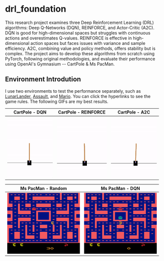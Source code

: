# drl_foundation

This research project examines three Deep Reinforcement Learning (DRL) algorithms: Deep Q-Networks (DQN), REINFORCE, and Actor-Critic (A2C). DQN is good for high-dimensional spaces but struggles with continuous actions and overestimates Q-values. REINFORCE is effective in high-dimensional action spaces but faces issues with variance and sample efficiency. A2C, combining value and policy methods, offers stability but is complex. The project aims to develop these algorithms from scratch using PyTorch, following original methodologies, and evaluate their performance using OpenAI's Gymnasium -- CartPole & Ms PacMan.

## Environment Introdution
I use two environments to test the performance separately, such as [LunarLander](https://en.wikipedia.org/wiki/Lunar_Lander_(1979_video_game)), [Assault](https://en.wikipedia.org/wiki/Assault_(1983_video_game)), and [Mario](https://en.wikipedia.org/wiki/Super_Mario). You can click the hyperlinks to see the game rules. The following GIFs are my best results.

| CartPole - DQN  | CartPole - REINFORCE | CartPole - A2C |
| :--------: | :--------: | :--------: |
|<img src="static/DQN.gif"  height="200" /> |<img src="static/REINFORCE.gif"  height="200" /> |<img src="static/A2C.gif"  height="200" /> |


| Ms PacMan - Random  | Ms PacMan - DQN |
| :--------: | :--------: |
|<img src="static/pacman random.gif"  height="200" /> |<img src="static/pacman dqn.gif"  height="200" /> |
